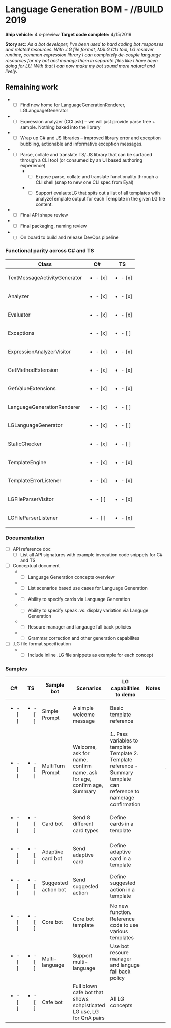 # Language Generation BOM - //BUILD 2019
**Ship vehicle:** 4.x-preview
**Target code complete:** 4/15/2019

**Story arc**: _As a bot developer, I’ve been used to hard coding bot responses and related resources. With .LG file format, MSLG CLI tool, LG resolver runtime, common expression library I can completely de-couple language resources for my bot and manage them in separate files like I have been doing for LU. With that I can now make my bot sound more natural and lively.​_

## Remaining work
- - [ ] Find new home for LanguageGenerationRenderer, LGLanguageGenerator
- - [ ] Expression analyzer (CCI ask) – we will just provide parse tree + sample. Nothing baked into the library​
- - [ ] Wrap up C# and JS libraries – improved library error and exception bubbling, actionable and informative exception messages.​
- - [ ] Parse, collate and translate TS/ JS library that can be surfaced through a CLI tool (or consumed by an UI based authoring experience)
    - - [ ] Expose parse, collate and translate functionality through a CLI shell (snap to new one CLI spec from Eyal)
    - - [ ] Support evalauteLG that spits out a list of all templates with analyzeTemplate output for each Template in the given LG file content. 
- - [ ] Final API shape review
- - [ ] Final packaging, naming review
- - [ ] On board to build and release DevOps pipeline

### Functional parity across C# and TS

|           Class              |         C#             |          TS            |
|------------------------------|------------------------|------------------------|
| TextMessageActivityGenerator |<ul><li>- [x] </li></ul>|<ul><li>- [x] </li></ul>|
| Analyzer                     |<ul><li>- [x] </li></ul>|<ul><li>- [x] </li></ul>|
| Evaluator                    |<ul><li>- [x] </li></ul>|<ul><li>- [x] </li></ul>|
| Exceptions                   |<ul><li>- [x] </li></ul>|<ul><li>- [ ] </li></ul>|
| ExpressionAnalyzerVisitor    |<ul><li>- [x] </li></ul>|<ul><li>- [x] </li></ul>|
| GetMethodExtension           |<ul><li>- [x] </li></ul>|<ul><li>- [x] </li></ul>|
| GetValueExtensions           |<ul><li>- [x] </li></ul>|<ul><li>- [x] </li></ul>|
| LanguageGenerationRenderer   |<ul><li>- [x] </li></ul>|<ul><li>- [ ] </li></ul>|
| LGLanguageGenerator          |<ul><li>- [x] </li></ul>|<ul><li>- [ ] </li></ul>|
| StaticChecker                |<ul><li>- [x] </li></ul>|<ul><li>- [ ] </li></ul>|
| TemplateEngine               |<ul><li>- [x] </li></ul>|<ul><li>- [x] </li></ul>|
| TemplateErrorListener        |<ul><li>- [x] </li></ul>|<ul><li>- [x] </li></ul>|
| LGFileParserVisitor          |<ul><li>- [ ] </li></ul>|<ul><li>- [x] </li></ul>|
| LGFileParserListener         |<ul><li>- [ ] </li></ul>|<ul><li>- [x] </li></ul>|

### Documentation
- [ ] API reference doc
    - [ ] List all API signatures with example invocation code snippets for C# and TS
- [ ] Conceptual document
    - - [ ] Language Generation concepts overview
    - - [ ] List scenarios based use cases for Language Generation
    - - [ ] Ability to specify cards via Language Generation
    - - [ ] Ability to specify speak .vs. display variation via Languge Generation
    - - [ ] Resoure manager and langauge fall back policies
    - - [ ] Grammar correction and other generation capabilites
- [ ] .LG file format specification
    - - [ ] Include inline .LG file snippets as example for each concept
### Samples

|C#|TS| Sample bot	| Scenarios	 | LG capabilities to demo	| Notes	| Bot/LG Template |
|--|--|---------------|------------|--------------------------|-------|-----------------|
|<ul><li>- [ ] </li></ul>|<ul><li>- [ ] </li></ul>| Simple Prompt	|A simple welcome message	|Basic template reference |		|Template, bot|
|<ul><li>- [ ] </li></ul>|<ul><li>- [ ] </li></ul>| MultiTurn Prompt	| Welcome, ask for name, confirm name, ask for age, confirm age, Summary	|1. Pass variables to template Template 2. Template reference - Summary template can reference to name/age confirmation | | template |
|<ul><li>- [ ] </li></ul>|<ul><li>- [ ] </li></ul>| Card bot	| Send 8 different card types	| Define cards in a template |	|	Template |
|<ul><li>- [ ] </li></ul>|<ul><li>- [ ] </li></ul>| Adaptive card bot	| Send adaptive card	| Define adaptive card in a template	|	|Template|
|<ul><li>- [ ] </li></ul>|<ul><li>- [ ] </li></ul>| Suggested action bot	| Send suggested action	 |Define suggested action in a template	|  |	Template|	
|<ul><li>- [ ] </li></ul>|<ul><li>- [ ] </li></ul>| Core bot	| Core bot template	|No new function. Reference code to use various templates | |	Optional|	
|<ul><li>- [ ] </li></ul>|<ul><li>- [ ] </li></ul>| Multi-language	| Support multi-language	| Use bot resoure manager and languge fall back policy |	|	Bot |
|<ul><li>- [ ] </li></ul>|<ul><li>- [ ] </li></ul>|Cafe bot | Full blown cafe bot that shows sohpisticated LG use, LG for QnA pairs | All LG concepts | | Bot |

